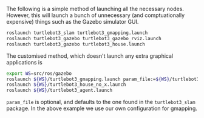 The following is a simple method of launching all the necessary nodes. However, this will launch a bunch of unnecessary (and comptuationally expensive) things such as the Gazebo simulator GUI.

```bash
roslaunch turtlebot3_slam turtlebot3_gmapping.launch
roslaunch turtlebot3_gazebo turtlebot3_gazebo_rviz.launch
roslaunch turtlebot3_gazebo turtlebot3_house.launch
```

The customised method, which doesn't launch any extra graphical applications is

```bash
export WS=src/ros/gazebo
roslaunch ${WS}/turtlebot3_gmapping.launch param_file:=${WS}/turtlebot3_gmapping.yaml
roslaunch ${WS}/turtlebot3_house_no_x.launch
roslaunch ${WS}/turtlebot3_agent.launch
```

`param_file` is optional, and defaults to the one found in the `turtlebot3_slam` package. In the above example we use our own configuration for gmapping.
